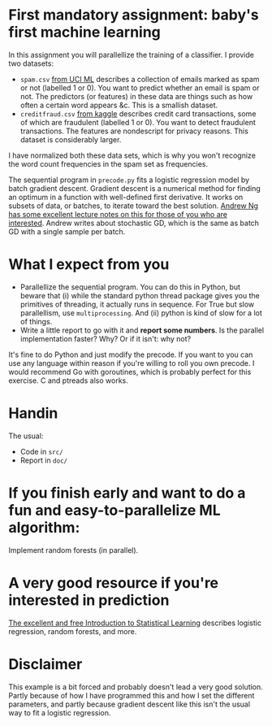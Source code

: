 # First mandatory assignment: baby's first machine learning

In this assignment you will parallellize the training of a classifier. I provide two datasets: 
* `spam.csv` [from UCI ML](https://archive.ics.uci.edu/ml/datasets/spambase) describes a collection of emails marked as spam or not (labelled 1 or 0). You want to predict whether an email is spam or not. The predictors (or features) in these data are things such as how often a certain word appears &c. This is a smallish dataset.
* `creditfraud.csv` [from kaggle](https://www.kaggle.com/dalpozz/creditcardfraud) describes credit card transactions, some of which are fraudulent (labelled 1 or 0). You want to detect fraudulent transactions. The features are nondescript for privacy reasons. This dataset is considerably larger.

I have normalized both these data sets, which is why you won't recognize the word count frequencies in the spam set as frequencies. 

The sequential program in `precode.py` fits a logistic regression model by batch gradient descent. Gradient descent is a numerical method for finding an optimum in a function with well-defined first derivative. It works on subsets of data, or batches, to iterate toward the best solution. [Andrew Ng has some excellent lecture notes on this for those of you who are interested](http://cs229.stanford.edu/notes/cs229-notes1.pdf). Andrew writes about stochastic GD, which is the same as batch GD with a single sample per batch.

# What I expect from you
* Parallellize the sequential program. You can do this in Python, but beware that (i) while the standard python thread package gives you the primitives of threading, it actually runs in sequence. For True but slow parallellism, use `multiprocessing`. And (ii) python is kind of slow for a lot of things. 
* Write a little report to go with it and **report some numbers**. Is the parallel implementation faster? Why? Or if it isn't: why not?

It's fine to do Python and just modify the precode. If you want to you can use any language within reason if you're willing to roll you own precode. I would recommend Go with goroutines, which is probably perfect for this exercise. C and ptreads also works.

# Handin
The usual:
* Code in `src/`
* Report in `doc/`

# If you finish early and want to do a fun and easy-to-parallelize ML algorithm:
Implement random forests (in parallel). 

# A very good resource if you're interested in prediction
[The excellent and free Introduction to Statistical Learning](http://www-bcf.usc.edu/~gareth/ISL/) describes logistic regression, random forests, and more.

# Disclaimer
This example is a bit forced and probably doesn't lead a very good solution. Partly because of how I have programmed this and how I set the different parameters, and partly because gradient descent like this isn't the usual way to fit a logistic regression.
